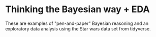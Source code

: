 # Thinking the Bayesian way + EDA

These are examples of "pen-and-paper" Bayesian reasoning and an exploratory data analysis using the Star wars data set from tidyverse.